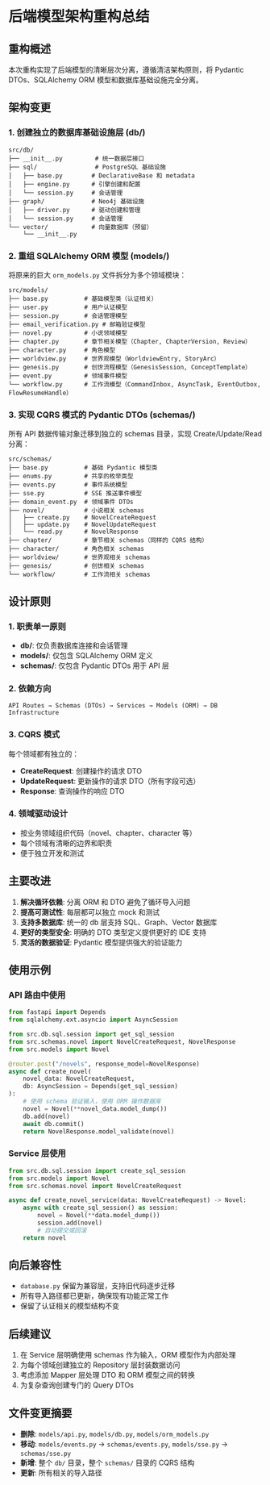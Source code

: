 # 后端模型架构重构总结

## 重构概述

本次重构实现了后端模型的清晰层次分离，遵循清洁架构原则，将 Pydantic DTOs、SQLAlchemy ORM 模型和数据库基础设施完全分离。

## 架构变更

### 1. 创建独立的数据库基础设施层 (db/)

```
src/db/
├── __init__.py         # 统一数据层接口
├── sql/                # PostgreSQL 基础设施
│   ├── base.py        # DeclarativeBase 和 metadata
│   ├── engine.py      # 引擎创建和配置
│   └── session.py     # 会话管理
├── graph/             # Neo4j 基础设施
│   ├── driver.py      # 驱动创建和管理
│   └── session.py     # 会话管理
└── vector/            # 向量数据库（预留）
    └── __init__.py
```

### 2. 重组 SQLAlchemy ORM 模型 (models/)

将原来的巨大 `orm_models.py` 文件拆分为多个领域模块：

```
src/models/
├── base.py          # 基础模型类（认证相关）
├── user.py          # 用户认证模型
├── session.py       # 会话管理模型
├── email_verification.py # 邮箱验证模型
├── novel.py         # 小说领域模型
├── chapter.py       # 章节相关模型（Chapter, ChapterVersion, Review）
├── character.py     # 角色模型
├── worldview.py     # 世界观模型（WorldviewEntry, StoryArc）
├── genesis.py       # 创世流程模型（GenesisSession, ConceptTemplate）
├── event.py         # 领域事件模型
└── workflow.py      # 工作流模型（CommandInbox, AsyncTask, EventOutbox, FlowResumeHandle）
```

### 3. 实现 CQRS 模式的 Pydantic DTOs (schemas/)

所有 API 数据传输对象迁移到独立的 schemas 目录，实现 Create/Update/Read 分离：

```
src/schemas/
├── base.py          # 基础 Pydantic 模型类
├── enums.py         # 共享的枚举类型
├── events.py        # 事件系统模型
├── sse.py           # SSE 推送事件模型
├── domain_event.py  # 领域事件 DTOs
├── novel/           # 小说相关 schemas
│   ├── create.py    # NovelCreateRequest
│   ├── update.py    # NovelUpdateRequest
│   └── read.py      # NovelResponse
├── chapter/         # 章节相关 schemas（同样的 CQRS 结构）
├── character/       # 角色相关 schemas
├── worldview/       # 世界观相关 schemas
├── genesis/         # 创世相关 schemas
└── workflow/        # 工作流相关 schemas
```

## 设计原则

### 1. 职责单一原则
- **db/**: 仅负责数据库连接和会话管理
- **models/**: 仅包含 SQLAlchemy ORM 定义
- **schemas/**: 仅包含 Pydantic DTOs 用于 API 层

### 2. 依赖方向
```
API Routes → Schemas (DTOs) → Services → Models (ORM) → DB Infrastructure
```

### 3. CQRS 模式
每个领域都有独立的：
- **CreateRequest**: 创建操作的请求 DTO
- **UpdateRequest**: 更新操作的请求 DTO（所有字段可选）
- **Response**: 查询操作的响应 DTO

### 4. 领域驱动设计
- 按业务领域组织代码（novel、chapter、character 等）
- 每个领域有清晰的边界和职责
- 便于独立开发和测试

## 主要改进

1. **解决循环依赖**: 分离 ORM 和 DTO 避免了循环导入问题
2. **提高可测试性**: 每层都可以独立 mock 和测试
3. **支持多数据库**: 统一的 db 层支持 SQL、Graph、Vector 数据库
4. **更好的类型安全**: 明确的 DTO 类型定义提供更好的 IDE 支持
5. **灵活的数据验证**: Pydantic 模型提供强大的验证能力

## 使用示例

### API 路由中使用
```python
from fastapi import Depends
from sqlalchemy.ext.asyncio import AsyncSession

from src.db.sql.session import get_sql_session
from src.schemas.novel import NovelCreateRequest, NovelResponse
from src.models import Novel

@router.post("/novels", response_model=NovelResponse)
async def create_novel(
    novel_data: NovelCreateRequest,
    db: AsyncSession = Depends(get_sql_session)
):
    # 使用 schema 验证输入，使用 ORM 操作数据库
    novel = Novel(**novel_data.model_dump())
    db.add(novel)
    await db.commit()
    return NovelResponse.model_validate(novel)
```

### Service 层使用
```python
from src.db.sql.session import create_sql_session
from src.models import Novel
from src.schemas.novel import NovelCreateRequest

async def create_novel_service(data: NovelCreateRequest) -> Novel:
    async with create_sql_session() as session:
        novel = Novel(**data.model_dump())
        session.add(novel)
        # 自动提交或回滚
    return novel
```

## 向后兼容性

- `database.py` 保留为兼容层，支持旧代码逐步迁移
- 所有导入路径都已更新，确保现有功能正常工作
- 保留了认证相关的模型结构不变

## 后续建议

1. 在 Service 层明确使用 schemas 作为输入，ORM 模型作为内部处理
2. 为每个领域创建独立的 Repository 层封装数据访问
3. 考虑添加 Mapper 层处理 DTO 和 ORM 模型之间的转换
4. 为复杂查询创建专门的 Query DTOs

## 文件变更摘要

- **删除**: `models/api.py`, `models/db.py`, `models/orm_models.py`
- **移动**: `models/events.py` → `schemas/events.py`, `models/sse.py` → `schemas/sse.py`
- **新增**: 整个 `db/` 目录，整个 `schemas/` 目录的 CQRS 结构
- **更新**: 所有相关的导入路径